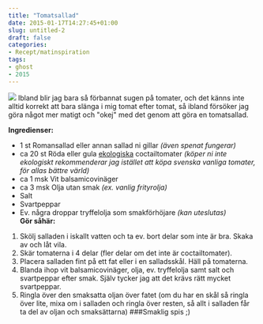 ```yaml
---
title: "Tomatsallad"
date: 2015-01-17T14:27:45+01:00
slug: untitled-2
draft: false
categories:
- Recept/matinspiration
tags:
- ghost
- 2015
---
```


![](/assets/images/ghost/2015/01/20140627_145043.jpg)
Ibland blir jag bara så förbannat sugen på tomater, och det känns inte alltid korrekt att bara slänga i mig tomat efter tomat, så ibland försöker jag göra något mer matigt och "okej" med det genom att göra en tomatsallad.

**Ingredienser:**<br>
* 1 st Romansallad eller annan sallad ni gillar *(även spenat fungerar)*<br>
* ca 20 st Röda eller gula <u>ekologiska</u> coctailtomater *(köper ni inte ekologiskt rekommenderar jag istället att köpa svenska vanliga tomater, för allas bättre värld)*<br>
* ca 1 msk Vit balsamicovinäger <br>
* ca 3 msk Olja utan smak *(ex. vanlig frityrolja)*<br>
* Salt <br>
* Svartpeppar<br>
* Ev. några droppar tryffelolja som smakförhöjare *(kan uteslutas)*<br>
**Gör såhär:**<br>
1. Skölj salladen i iskallt vatten och ta ev. bort delar som inte är bra. Skaka av och låt vila.
2. Skär tomaterna i 4 delar (fler delar om det inte är coctailtomater).
3. Placera salladen fint på ett fat eller i en salladsskål. Häll på tomaterna.
4. Blanda ihop vit balsamicovinäger, olja, ev. tryffelolja samt salt och svartpeppar efter smak. Själv tycker jag att det krävs rätt mycket svartpeppar.
5. Ringla över den smaksatta oljan över fatet (om du har en skål så ringla över lite, mixa om i salladen och ringla över resten, så allt i salladen får ta del av oljan och smaksättarna)
###Smaklig spis ;)


